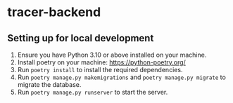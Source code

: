 # tracer-backend

## Setting up for local development
1. Ensure you have Python 3.10 or above installed on your machine.
2. Install poetry on your machine: https://python-poetry.org/
3. Run `poetry install` to install the required dependencies.
4. Run `poetry manage.py makemigrations` and `poetry manage.py migrate` to migrate the database.
4. Run `poetry manage.py runserver` to start the server.
